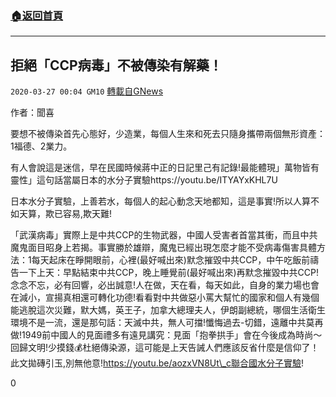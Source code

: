 ###  [:house:返回首頁](https://github.com/ourhimalayas/txt)
---

## 拒絕「CCP病毒」不被傳染有解藥！
`2020-03-27 00:04 GM10` [轉載自GNews](https://gnews.org/zh-hant/153948/)

作者：聞喜

要想不被傳染首先心態好，少造業，每個人生來和死去只隨身攜帶兩個無形資產：1福德、2業力。

有人會說這是迷信，早在民國時候蔣中正的日記里己有記錄!最能體現」萬物皆有靈性」這句話當屬日本的水分子實驗https://youtu.be/ITYAYxKHL7U

日本水分子實驗，上善若水，每個人的起心動念天地都知，這是事實!所以人算不如天算，欺已容易,欺天難!

「武漢病毒」實際上是中共CCP的生物武器，中國人受害者首當其衝，而且中共魔鬼面目昭身上若揭。事實勝於雄辯，魔鬼已經出現怎麼才能不受病毒傷害具體方法：1每天起床在睜開眼前，心裡(最好喊出來)默念摧毀中共CCP，中午吃飯前禱告一下上天：早點結束中共CCP，晚上睡覺前(最好喊出來)再默念摧毀中共CCP! 念念不忘，必有回響，必出誠意!人在做，天在看，每天如此，自身的業力場也會在減小，宣揚真相還可轉化功德!看看對中共做惡小罵大幫忙的國家和個人有幾個能逃脫這次災難，默大媽，英王子，加拿大總理夫人，伊朗副總統，哪個生活衛生環境不是一流，還是那句話：天滅中共，無人可擋!懺悔過去-切錯，遠離中共莫再做!1949前中國人的見面禮多有遠見講究：見面「抱拳拱手」會在今後成為時尚～回歸文明!少摸錢💰杜絕傳染源，這可能是上天告誡人們應該反省什麼是信仰了！此文拋磚引玉,別無他意!https://youtu.be/aozxVN8Ut\_c聯合國水分子實驗!

0
